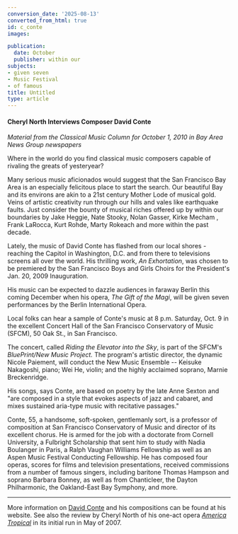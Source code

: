 ```yaml
---
conversion_date: '2025-08-13'
converted_from_html: true
id: c_conte
images:

publication:
  date: October
  publisher: within our
subjects:
- given seven
- Music Festival
- of famous
title: Untitled
type: article
---
```


#### **Cheryl North Interviews Composer David Conte**

*Material from the Classical Music Column for October 1, 2010 in Bay Area News Group newspapers*

 Where in the world do you find classical music composers capable of rivaling the greats of yesteryear?

 Many serious music aficionados would suggest that the San Francisco Bay Area is an especially felicitous place to start the search. Our beautiful Bay and its environs are akin to a 21st century Mother Lode of musical gold. Veins of artistic creativity run through our hills and vales like earthquake faults. Just consider the bounty of musical riches offered up by within our boundaries by Jake Heggie, Nate Stooky, Nolan Gasser, Kirke Mecham , Frank LaRocca, Kurt Rohde, Marty Rokeach and more within the past decade.

 Lately, the music of David Conte has flashed from our local shores - reaching the Capitol in Washington, D.C. and from there to televisions screens all over the world. His thrilling work, *An Exhortation*, was chosen to be premiered by the San Francisco Boys and Girls Choirs for the President's Jan. 20, 2009 Inauguration.

 His music can be expected to dazzle audiences in faraway Berlin this coming December when his opera, *The Gift of the Magi*, will be given seven performances by the Berlin International Opera.

 Local folks can hear a sample of Conte's music at 8 p.m. Saturday, Oct. 9 in the excellent Concert Hall of the San Francisco Conservatory of Music (SFCM), 50 Oak St., in San Francisco.

 The concert, called *Riding the Elevator into the Sky*, is part of the SFCM's *BluePrint/New Music Project.* The program's artistic director, the dynamic Nicole Paiement, will conduct the New Music Ensemble -- Keisuke Nakagoshi, piano; Wei He, violin; and the highly acclaimed soprano, Marnie Breckenridge.

 His songs, says Conte, are based on poetry by the late Anne Sexton and "are composed in a style that evokes aspects of jazz and cabaret, and mixes sustained aria-type music with recitative passages."

 Conte, 55, a handsome, soft-spoken, gentlemanly sort, is a professor of composition at San Francisco Conservatory of Music and director of its excellent chorus. He is armed for the job with a doctorate from Cornell University, a Fulbright Scholarship that sent him to study with Nadia Boulanger in Paris, a Ralph Vaughan Williams Fellowship as well as an Aspen Music Festival Conducting Fellowship. He has composed four operas, scores for films and television presentations, received commissions from a number of famous singers, including baritone Thomas Hampson and soprano Barbara Bonney, as well as from Chanticleer, the Dayton Philharmonic, the Oakland-East Bay Symphony, and more.

*****

More information on [David Conte](http://www.davidconte.net/) and his compositions can be found at his website. See also the review by Cheryl North of his one-act opera [*America Tropical*](c_reviews_conte_america_tropical.htm) in its initial run in May of 2007.